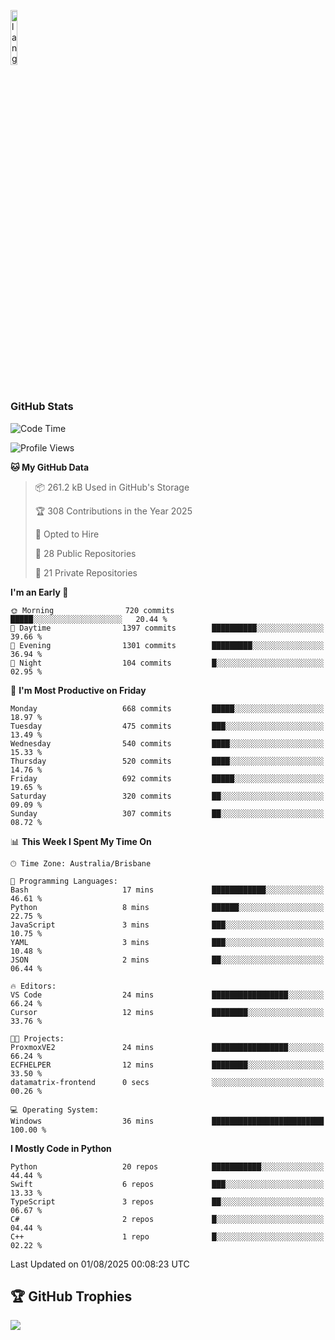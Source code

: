 <p align="left"><img width=15%" src="https://github.com/alansmathew/alansmathew/raw/master/lang.gif" alt="lang image here" /></p>

# <h3 align="left">GitHub Stats</h3>

<!--START_SECTION:waka-->
![Code Time](http://img.shields.io/badge/Code%20Time-605%20hrs%2053%20mins-blue)

![Profile Views](http://img.shields.io/badge/Profile%20Views-2-blue)

**🐱 My GitHub Data** 

> 📦 261.2 kB Used in GitHub's Storage 
 > 
> 🏆 308 Contributions in the Year 2025
 > 
> 💼 Opted to Hire
 > 
> 📜 28 Public Repositories 
 > 
> 🔑 21 Private Repositories 
 > 
**I'm an Early 🐤** 

```text
🌞 Morning                720 commits         █████░░░░░░░░░░░░░░░░░░░░   20.44 % 
🌆 Daytime                1397 commits        ██████████░░░░░░░░░░░░░░░   39.66 % 
🌃 Evening                1301 commits        █████████░░░░░░░░░░░░░░░░   36.94 % 
🌙 Night                  104 commits         █░░░░░░░░░░░░░░░░░░░░░░░░   02.95 % 
```
📅 **I'm Most Productive on Friday** 

```text
Monday                   668 commits         █████░░░░░░░░░░░░░░░░░░░░   18.97 % 
Tuesday                  475 commits         ███░░░░░░░░░░░░░░░░░░░░░░   13.49 % 
Wednesday                540 commits         ████░░░░░░░░░░░░░░░░░░░░░   15.33 % 
Thursday                 520 commits         ████░░░░░░░░░░░░░░░░░░░░░   14.76 % 
Friday                   692 commits         █████░░░░░░░░░░░░░░░░░░░░   19.65 % 
Saturday                 320 commits         ██░░░░░░░░░░░░░░░░░░░░░░░   09.09 % 
Sunday                   307 commits         ██░░░░░░░░░░░░░░░░░░░░░░░   08.72 % 
```


📊 **This Week I Spent My Time On** 

```text
🕑︎ Time Zone: Australia/Brisbane

💬 Programming Languages: 
Bash                     17 mins             ████████████░░░░░░░░░░░░░   46.61 % 
Python                   8 mins              ██████░░░░░░░░░░░░░░░░░░░   22.75 % 
JavaScript               3 mins              ███░░░░░░░░░░░░░░░░░░░░░░   10.75 % 
YAML                     3 mins              ███░░░░░░░░░░░░░░░░░░░░░░   10.48 % 
JSON                     2 mins              ██░░░░░░░░░░░░░░░░░░░░░░░   06.44 % 

🔥 Editors: 
VS Code                  24 mins             █████████████████░░░░░░░░   66.24 % 
Cursor                   12 mins             ████████░░░░░░░░░░░░░░░░░   33.76 % 

🐱‍💻 Projects: 
ProxmoxVE2               24 mins             █████████████████░░░░░░░░   66.24 % 
ECFHELPER                12 mins             ████████░░░░░░░░░░░░░░░░░   33.50 % 
datamatrix-frontend      0 secs              ░░░░░░░░░░░░░░░░░░░░░░░░░   00.26 % 

💻 Operating System: 
Windows                  36 mins             █████████████████████████   100.00 % 
```

**I Mostly Code in Python** 

```text
Python                   20 repos            ███████████░░░░░░░░░░░░░░   44.44 % 
Swift                    6 repos             ███░░░░░░░░░░░░░░░░░░░░░░   13.33 % 
TypeScript               3 repos             ██░░░░░░░░░░░░░░░░░░░░░░░   06.67 % 
C#                       2 repos             █░░░░░░░░░░░░░░░░░░░░░░░░   04.44 % 
C++                      1 repo              █░░░░░░░░░░░░░░░░░░░░░░░░   02.22 % 
```




 Last Updated on 01/08/2025 00:08:23 UTC
<!--END_SECTION:waka-->

## 🏆 GitHub Trophies

![](https://github-profile-trophy.vercel.app/?username=samh06&theme=discord&no-frame=true&no-bg=false&margin-w=4)
